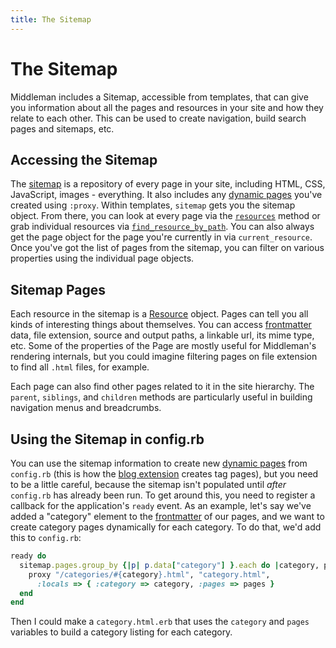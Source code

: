 ```yaml
---
title: The Sitemap
---
```


# The Sitemap

Middleman includes a Sitemap, accessible from templates, that can give you information about all the pages and resources in your site and how they relate to each other. This can be used to create navigation, build search pages and sitemaps, etc.

## Accessing the Sitemap

The [sitemap](http://rubydoc.info/github/middleman/middleman/master/Middleman/Sitemap/Store) is a repository of every page in your site, including HTML, CSS, JavaScript, images - everything. It also includes any [dynamic pages] you've created using `:proxy`. Within templates, `sitemap` gets you the sitemap object. From there, you can look at every page via the [`resources`](http://rubydoc.info/github/middleman/middleman/master/Middleman/Sitemap/Store#resources-instance_method) method or grab individual resources via [`find_resource_by_path`](http://rubydoc.info/github/middleman/middleman/master/Middleman/Sitemap/Store#find_resource_by_path-instance_method). You can also always get the page object for the page you're currently in via `current_resource`. Once you've got the list of pages from the sitemap, you can filter on various properties using the individual page objects.

## Sitemap Pages

Each resource in the sitemap is a [Resource](http://rubydoc.info/github/middleman/middleman/master/Middleman/Sitemap/Resource) object. Pages can tell you all kinds of interesting things about themselves. You can access [frontmatter] data, file extension, source and output paths, a linkable url, its mime type, etc. Some of the properties of the Page are mostly useful for Middleman's rendering internals, but you could imagine filtering pages on file extension to find all `.html` files, for example.

Each page can also find other pages related to it in the site hierarchy. The `parent`, `siblings`, and `children` methods are particularly useful in building navigation menus and breadcrumbs.

## Using the Sitemap in config.rb

You can use the sitemap information to create new [dynamic pages] from `config.rb` (this is how the [blog extension](/extensions/blog) creates tag pages), but you need to be a little careful, because the sitemap isn't populated until *after* `config.rb` has already been run. To get around this, you need to register a callback for the application's `ready` event. As an example, let's say we've added a "category" element to the [frontmatter] of our pages, and we want to create category pages dynamically for each category. To do that, we'd add this to `config.rb`:

``` ruby
ready do
  sitemap.pages.group_by {|p| p.data["category"] }.each do |category, pages|
    proxy "/categories/#{category}.html", "category.html", 
      :locals => { :category => category, :pages => pages }
  end
end
```

Then I could make a `category.html.erb` that uses the `category` and `pages` variables to build a category listing for each category.

[dynamic pages]: /advanced/dynamic-pages 
[frontmatter]: /metadata/yaml-frontmatter
